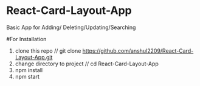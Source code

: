 
# React-Card-Layout-App
Basic App for Adding/ Deleting/Updating/Searching 

#For Installation 
1) clone this repo // git clone https://github.com/anshul2209/React-Card-Layout-App.git
2) change directory to project // cd React-Card-Layout-App
3) npm install
4) npm start

